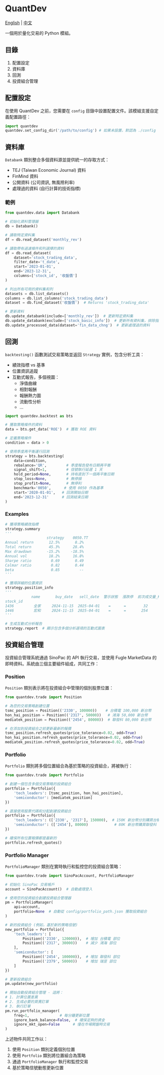
# QuantDev

[English](README.md) | [中文](README_CN.md)

一個用於量化交易的 Python 模組。

## 目錄
1. 配置設定
2. 資料庫
3. 回測
4. 投資組合管理

## 配置設定

在使用 QuantDev 之前，您需要在 `config` 目錄中設置配置文件。該模組支援自定義配置路徑：

```python
import quantdev
quantdev.set_config_dir('/path/to/config') # 如果未設置，默認為 ./config
```

## 資料庫

`Databank` 類別整合多個資料源並提供統一的存取方式：

- TEJ (Taiwan Economic Journal) 資料
- FinMind 資料
- 公開資料 (公司資訊, 無風險利率)
- 處理過的資料 (自行計算的技術指標)

### 範例

```python
from quantdev.data import Databank

# 初始化資料管理器
db = Databank()

# 讀取特定資料集
df = db.read_dataset('monthly_rev')

# 讀取帶有過濾條件和列選擇的資料
df = db.read_dataset(
    dataset='stock_trading_data',
    filter_date='t_date',
    start='2023-01-01',
    end='2023-12-31',
    columns=['stock_id', '收盤價']
)

# 列出所有可用的資料集和列
datasets = db.list_datasets()
columns = db.list_columns('stock_trading_data')
dataset = db.find_dataset('收盤價')  # Returns 'stock_trading_data'

# 更新資料
db.update_databank(include=['monthly_rev'])  # 更新特定資料集
db.update_databank(exclude=['stock_basic_info'])  # 更新所有資料集，排除指定資料集
db.update_processed_data(dataset='fin_data_chng')  # 更新處理過的資料
```

## 回測

`backtesting()` 函數測試交易策略並返回 `Strategy` 實例，包含分析工具：
- 績效指標 vs 基準
- 位置資訊追蹤
- 互動式報告，多個視圖：
  - 淨值曲線
  - 相對報酬
  - 報酬熱力圖
  - 流動性分析
  - ...

```python
import quantdev.backtest as bts

# 獲取策略條件的資料
data = bts.get_data('ROE')  # 獲取 ROE 資料

# 定義策略條件
condition = data > 0

# 使用季度再平衡運行回測
strategy = bts.backtesting(
    data=condition,
    rebalance='QR',         # 季度報告發布日期再平衡
    signal_shift=1,         # 信號執行延遲 1 天
    hold_period=None,       # 持有直到下一個再平衡日期
    stop_loss=None,         # 無停損
    stop_profit=None,       # 無停利
    benchmark='0050',      # 使用 0050 作為基準
    start='2020-01-01',   # 回測開始日期
    end='2023-12-31'      # 回測結束日期
)
```

### Examples

```python
# 獲得策略績效指標
strategy.summary
'''
                   strategy    0050.TT
Annual return       12.5%       8.2%
Total return        45.3%      28.4%
Max drawdown       -15.2%     -18.5%
Annual vol          18.2%      16.8%
Sharpe ratio         0.69       0.49
Calmar ratio         0.82       0.44
beta                 0.85         --
'''

# 獲得詳細的位置資訊
strategy.position_info
'''
            name       buy_date   sell_date  警示狀態  漲跌停  前次成交量_K  前次成交額_M  季報公佈日期    月營收公佈日期  板塊別      主產業別
stock_id                                                                                       
1436         全家     2024-11-15  2025-04-01    =      =        32        6.08    2024-11-06  2025-01-09   上櫃一般版  OTC38 OTC 居家生活
1446         宏和     2024-11-15  2025-04-01    =      =       254        9.79    2024-11-12  2025-01-10   上市一般版  M1400 紡織纖維  
'''

# 生成互動式分析報告
strategy.report  # 顯示包含多個分析選項的互動式圖表
```

## 投資組合管理

投資組合管理系統通過 SinoPac 的 API 執行交易，並使用 Fugle MarketData 的即時資料。系統由三個主要組件組成，共同工作：

### Position

`Position` 類別表示將在投資組合中管理的個別股票位置：

```python
from quantdev.trade import Position

# 為您的交易策略創建位置
tsmc_position = Position(('2330', 100000))    # 台積電 100,000 新台幣
hon_hai_position = Position(('2317', 50000))   # 鴻海 50,000 新台幣
mediatek_position = Position(('2454', 80000))  # 聯發科 80,000 新台幣

# 在添加到投資組合之前更新最新的報價
tsmc_position.refresh_quotes(price_tolerance=0.02, odd=True)
hon_hai_position.refresh_quotes(price_tolerance=0.02, odd=True)
mediatek_position.refresh_quotes(price_tolerance=0.02, odd=True)
```

### Portfolio

`Portfolio` 類別將多個位置組合為基於策略的投資組合，將被執行：

```python
from quantdev.trade import Portfolio

# 創建一個包含多個交易策略的投資組合
portfolio = Portfolio({
    'tech_leaders': [tsmc_position, hon_hai_position],
    'semiconductor': [mediatek_position]
})

# 直接使用股票代碼和分配創建投資組合
portfolio = Portfolio({
    'tech_leaders': (['2330', '2317'], 150000),  # 150K 新台幣分別購買台積電和鴻海
    'semiconductor': (['2454'], 80000)            # 80K 新台幣購買聯發科
})

# 確保所有位置報價都是最新的
portfolio.refresh_quotes()
```

### Portfolio Manager

`PortfolioManager` 類別在實時執行和監控您的投資組合策略：

```python
from quantdev.trade import SinoPacAccount, PortfolioManager

# 初始化 SinoPac 交易帳戶
account = SinoPacAccount()  # 自動處理登入

# 使用您的投資組合創建投資組合管理器
pm = PortfolioManager(
    api=account,
    portfolio=None  # 自動從 config/portfolio_path.json 獲取投資組合
)

# 新的投資組合 (例如，基於新的策略信號)
new_portfolio = Portfolio({
    'tech_leaders': [
        Position(('2330', 120000)),  # 增加 台積電 部位
        Position(('2317', 30000))    # 減少 鴻海 部位
    ],
    'semiconductor': [
        Position(('2454', 100000)),  # 增加 聯發科 部位
        Position(('2379', 50000))    # 增加 瑞昱 部位
    ]
})

# 更新投資組合
pm.update(new_portfolio)

# 開始自動投資組合管理 - 這將：
# 1. 計算位置差異
# 2. 生成必要的買賣訂單
# 3. 執行訂單
pm.run_portfolio_manager(
    freq=1,              # 每分鐘更新位置
    ignore_bank_balance=False,  # 確保足夠的資金
    ignore_mkt_open=False      # 僅在市場開盤時交易
)

```

上述物件共同工作以：
1. 使用 `Position` 類別定義個別位置
2. 使用 `Portfolio` 類別將位置組合為策略
3. 通過 `PortfolioManager` 執行和監控交易
4. 基於策略信號動態更新位置